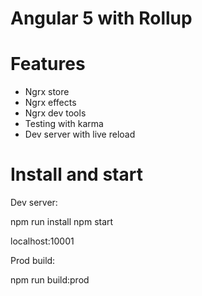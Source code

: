 # Angular 5 with Rollup


# Features

- Ngrx store
- Ngrx effects
- Ngrx dev tools
- Testing with karma
- Dev server with live reload

# Install and start

Dev server:

npm run install
npm start

localhost:10001

Prod build:

npm run build:prod
